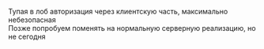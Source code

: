 Тупая в лоб авторизация через клиентскую часть, максимально небезопасная  
Позже попробуем поменять на нормальную серверную реализацию, но не сегодня  
